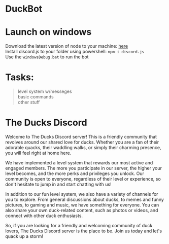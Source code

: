 # DuckBot



# Launch on windows
Download the latest version of node to your machine: [here](https://nodejs.org/en/download)<br />
Install discord.js to your folder using powershell: ```npm i discord.js```<br />
Use the ```windowsDebug.bat``` to run the bot<br />

# Tasks:
> level system w/messeges<br />
> basic commands<br />
> other stuff<br />


# The Ducks Discord
Welcome to The Ducks Discord server! This is a friendly community that revolves around our shared love for ducks. Whether you are a fan of their adorable quacks, their waddling walks, or simply their charming presence, you will feel right at home here.<br />

We have implemented a level system that rewards our most active and engaged members. The more you participate in our server, the higher your level becomes, and the more perks and privileges you unlock. Our community is open to everyone, regardless of their level or experience, so don't hesitate to jump in and start chatting with us!<br />

In addition to our fun level system, we also have a variety of channels for you to explore. From general discussions about ducks, to memes and funny pictures, to gaming and music, we have something for everyone. You can also share your own duck-related content, such as photos or videos, and connect with other duck enthusiasts.<br />

So, if you are looking for a friendly and welcoming community of duck lovers, The Ducks Discord server is the place to be. Join us today and let's quack up a storm!

